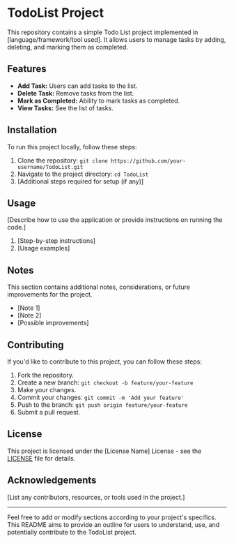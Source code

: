 # TodoList Project

This repository contains a simple Todo List project implemented in [language/framework/tool used]. It allows users to manage tasks by adding, deleting, and marking them as completed.

## Features

- **Add Task:** Users can add tasks to the list.
- **Delete Task:** Remove tasks from the list.
- **Mark as Completed:** Ability to mark tasks as completed.
- **View Tasks:** See the list of tasks.

## Installation

To run this project locally, follow these steps:

1. Clone the repository: `git clone https://github.com/your-username/TodoList.git`
2. Navigate to the project directory: `cd TodoList`
3. [Additional steps required for setup (if any)]

## Usage

[Describe how to use the application or provide instructions on running the code.]

1. [Step-by-step instructions]
2. [Usage examples]

## Notes

This section contains additional notes, considerations, or future improvements for the project.

- [Note 1]
- [Note 2]
- [Possible improvements]

## Contributing

If you'd like to contribute to this project, you can follow these steps:

1. Fork the repository.
2. Create a new branch: `git checkout -b feature/your-feature`
3. Make your changes.
4. Commit your changes: `git commit -m 'Add your feature'`
5. Push to the branch: `git push origin feature/your-feature`
6. Submit a pull request.

## License

This project is licensed under the [License Name] License - see the [LICENSE](LICENSE) file for details.

## Acknowledgements

[List any contributors, resources, or tools used in the project.]

---

Feel free to add or modify sections according to your project's specifics. This README aims to provide an outline for users to understand, use, and potentially contribute to the TodoList project.
